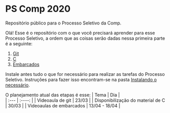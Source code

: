 # PS Comp 2020

Repositório público para o Processo Seletivo da Comp.

Olá! Esse é o repositório com o que você precisará aprender para esse Processo Seletivo, a ordem que as coisas serão dadas nessa primeira parte é a seguinte:

1. [Git](./git/README.md)
2. [C](./C/README.md)
3. [Embarcados](./Embarcados/README.md)

Instale antes tudo o que for necessário para realizar as tarefas do Processo Seletivo. Instruções para fazer isso encontram-se na pasta [Instalando o necessário](./Instalando%20o%20necessário/README.md).

O planejamento atual das etapas é esse:
| Tema                                 | Dia           |   
| :---                                 |     :----:    |
| Videoaula de git                     | 23/03         |
| Disponibilização do material de C    | 30/03         |
| Videoaulas de embarcados             | 13/04 - 18/04 |